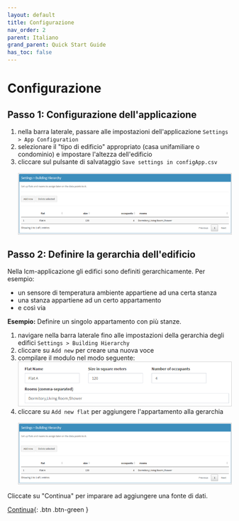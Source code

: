 ```yaml
---
layout: default
title: Configurazione
nav_order: 2
parent: Italiano
grand_parent: Quick Start Guide
has_toc: false
---
```


# Configurazione
## Passo 1: Configurazione dell'applicazione
1. nella barra laterale, passare alle impostazioni dell'applicazione `Settings > App Configuration`
1. selezionare il "tipo di edificio" appropriato (casa unifamiliare o condominio) e impostare l'altezza dell'edificio
1. cliccare sul pulsante di salvataggio `Save settings in configApp.csv`<br><br>
   <img src="https://raw.githubusercontent.com/hslu-ige-laes/lcm/master/docs/assets/images/quickStartGuide_03.PNG" style="border:1px solid lightgrey"/>


## Passo 2: Definire la gerarchia dell'edificio
Nella lcm-applicazione gli edifici sono definiti gerarchicamente. Per esempio:
- un sensore di temperatura ambiente appartiene ad una certa stanza
- una stanza appartiene ad un certo appartamento
- e così via

**Esempio:** Definire un singolo appartamento con più stanze.

1. navigare nella barra laterale fino alle impostazioni della gerarchia degli edifici `Settings > Building Hierarchy`
1. cliccare su `Add new` per creare una nuova voce
1. compilare il modulo nel modo seguente:<br>
   <img src="https://raw.githubusercontent.com/hslu-ige-laes/lcm/master/docs/assets/images/settingsBldgHierarchy_01.PNG" style="border:1px solid lightgrey"/>
1. cliccare su `Add new flat` per aggiungere l'appartamento alla gerarchia<br><br>
   <img src="https://raw.githubusercontent.com/hslu-ige-laes/lcm/master/docs/assets/images/quickStartGuide_04.PNG" style="border:1px solid lightgrey"/>

Cliccate su "Continua" per imparare ad aggiungere una fonte di dati.

[Continua](https://hslu-ige-laes.github.io/lcm/docs/quickStartGuide/it/addDataSource/){: .btn .btn-green }
